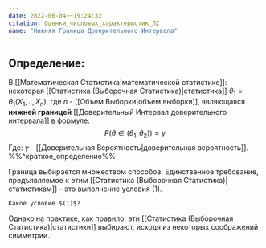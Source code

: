 ```yaml
---
date: 2022-06-04~~19:24:32
citation: Оценки_числовых_характеристик_Л2
name: "Нижняя Граница Доверительного Интервала"
---
```

## Определение:
В [[Математическая Статистика|математической статистике]]: некоторая [[Статистика (Выборочная Статистика)|статистика]] $\theta_1 = \theta_1(X_1,..,X_n)$, где $n$ - [[Объем Выборки|объем выборки]], являющаяся **нижней границей** [[Доверительный Интервал|доверительного интервала]] в формуле:
$$P(\theta \in (\theta_1,\theta_2)) = \gamma$$ Где: $\gamma$ - [[Доверительная Вероятность|доверительная вероятность]].
%%^краткое_определение%%

Граница выбирается множеством способов. Единственное требование, предъявляемое к этим [[Статистика (Выборочная Статистика)|статистикам]] - это выполнение условия $(1)$.
```ad-question
Какое условие $(1)$?
```
Однако на практике, как правило, эти [[Статистика (Выборочная Статистика)|статистики]] выбирают, исходя из некоторых соображений симметрии.

